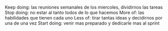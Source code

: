 Keep doing: las reuniones semanales de los miercoles, dividirnos las tareas
Stop doing: no estar al tanto todos de lo que hacemos
More of: las habilidades que tienen cada uno
Less of: tirar tantas ideas y decidirnos por una de una vez
Start doing: venir mas preparado y dedicarle mas al sprint